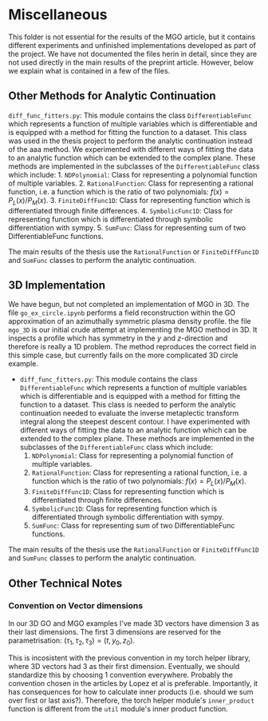 # Miscellaneous
This folder is not essential for the results of the MGO article, but it contains different experiments and unfinished implementations developed as part of the project. We have not documented the files herin in detail, since they are not used directly in the main results of the preprint article. However, below we explain what is contained in a few of the files.

## Other Methods for Analytic Continuation
`diff_func_fitters.py`: This module contains the class `DifferentiableFunc` which represents a function of multiple variables which is differentiable and is equipped with a method for fitting the function to a dataset. This class was used in the thesis project to perform the analytic continuation instead of the aaa method. We experimented with different ways of fitting the data to an analytic function which can be extended to the complex plane. These methods are implemented in the subclasses of the `DifferentiableFunc` class which include:
    1. `NDPolynomial`: Class for representing a polynomial function of multiple variables.
    2. `RationalFunction`: Class for representing a rational function, i.e. a function which is the ratio of two polynomials: $f(x) = P_L(x)/P_M(x)$.
    3. `FiniteDiffFunc1D`: Class for representing function which is differentiated through finite differences.
    4. `SymbolicFunc1D`: Class for representing function which is differentiated through symbolic differentiation with sympy.
    5. `SumFunc`: Class for representing sum of two DifferentiableFunc functions.

The main results of the thesis use the `RationalFunction` or `FiniteDiffFunc1D` and `SumFunc` classes to perform the analytic continuation.

## 3D Implementation
We have begun, but not completed an implementation of MGO in 3D. The file `go_ex_circle.ipynb` performs a field reconstruction within the GO approximation of an azimuthally symmetric plasma density profile. the file `mgo_3D` is our initial crude attempt at implementing the MGO method in 3D. It inspects a profile which has symmetry in the $y$ and $z$-direction and therefore is really a 1D problem. The method reproduces the correct field in this simple case, but currently fails on the more complicated 3D circle example.

- `diff_func_fitters.py`: This module contains the class `DifferentiableFunc` which represents a function of multiple variables which is differentiable and is equipped with a method for fitting the function to a dataset. This class is needed to perform the analytic continuation needed to evaluate the inverse metaplectic transform integral along the steepest descent contour. I have experimented with different ways of fitting the data to an analytic function which can be extended to the complex plane. These methods are implemented in the subclasses of the `DifferentiableFunc` class which include:
    1. `NDPolynomial`: Class for representing a polynomial function of multiple variables.
    2. `RationalFunction`: Class for representing a rational function, i.e. a function which is the ratio of two polynomials: $f(x) = P_L(x)/P_M(x)$.
    3. `FiniteDiffFunc1D`: Class for representing function which is differentiated through finite differences.
    4. `SymbolicFunc1D`: Class for representing function which is differentiated through symbolic differentiation with sympy.
    5. `SumFunc`: Class for representing sum of two DifferentiableFunc functions.

The main results of the thesis use the `RationalFunction` or `FiniteDiffFunc1D` and `SumFunc` classes to perform the analytic continuation.

## Other Technical Notes

### Convention on Vector dimensions

In our 3D GO and MGO examples I've made 3D vectors have dimension 3 as their last dimensions. The first 3 dimensions are reserved for the parametrisation: $(\tau_1, \tau_2, \tau_3) = (t, y_0, z_0)$.

This is incosistent with the previous convention in my torch helper library, where 3D vectors had 3 as their first dimension. Eventually, we should standardize this by choosing 1 convention everywhere. Probably the convention chosen in the articles by Lopez et al is preferable. Importantly, it has consequences for how to calculate inner products (i.e. should we sum over first or last axis?). Therefore, the torch helper module's `inner_product` function is different from the `util` module's inner product function.